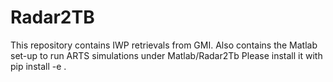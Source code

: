 # Radar2TB
This repository contains IWP retrievals from GMI.
Also contains the Matlab set-up to run ARTS simulations under Matlab/Radar2Tb
Please install it with pip install -e .

